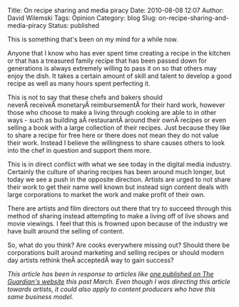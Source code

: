 Title: On recipe sharing and media piracy
Date: 2010-08-08 12:07
Author: David Wilemski
Tags: Opinion
Category: blog
Slug: on-recipe-sharing-and-media-piracy
Status: published

This is something that\'s been on my mind for a while now.

Anyone that I know who has ever spent time creating a recipe in the
kitchen or that has a treasured family recipe that has been passed down
for generations is always extremely willing to pass it on so that others
may enjoy the dish. It takes a certain amount of skill and talent to
develop a good recipe as well as many hours spent perfecting it.

This is not to say that these chefs and bakers should
neverÂ receiveÂ monetaryÂ reimbursementÂ for their hard work, however
those who choose to make a living through cooking are able to in other
ways - such as building aÂ restaurantÂ around their ownÂ recipes or even
selling a book with a large collection of their recipes. Just because
they like to share a recipe for free here or there does not mean they do
not value their work. Instead I believe the willingness to share causes
others to look into the chef in question and support them more.

This is in direct conflict with what we see today in the digital media
industry. Certainly the culture of sharing recipes has been around much
longer, but today we see a push in the opposite direction. Artists are
urged to not share their work to get their name well known but instead
sign content deals with large corporations to market the work and make
profit of their own.

There are artists and film directors out there that try to succeed
through this method of sharing instead attempting to make a living off
of live shows and movie viewings. I feel that this is frowned upon
because of the industry we have built around the selling of content.

So, what do you think? Are cooks everywhere missing out? Should there be
corporations built around marketing and selling recipes or should modern
day artists rethink theÂ acceptedÂ way to gain success?

*This article has been in response to articles like [one published on
The Guardian\'s
website](http://www.guardian.co.uk/media/2010/mar/10/murdoch-illegal-dowloading-stealing-handbag)
this past March. Even though I was directing this article towards
artists, it could also apply to content producers who have this same
business model.*
